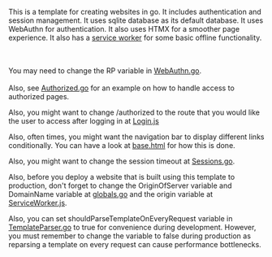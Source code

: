 This is a template for creating websites in go. It includes authentication and session management.
It uses sqlite database as its default database.
It uses WebAuthn for authentication.
It also uses HTMX for a smoother page experience.
It also has a [service worker](/static/js/ServiceWorker.js) for some basic offline functionality.

<br/><br/>
You may need to change the RP variable in [WebAuthn.go](/Utils/WebAuthn/WebAuthn.go).
<br><br/>
Also, see [Authorized.go](/RoutesHandler/Authorized/Authorized.go) for an example on how to handle access to authorized pages.

Also, you might want to change /authorized to the route that you would like the user to access after logging in at [Login.js](/static/js/Authentication/Login.js)

Also, often times, you might want the navigation bar to display different links conditionally. You can have a look at [base.html](/templates/base.html) for how this is done.

Also, you might want to change the session timeout at [Sessions.go](/Database/Sessions/Sessions.go).

Also, before you deploy a website that is built using this template to production, don't forget to change the OriginOfServer variable and DomainName variable at [globals.go](GlobalsGlobals.go) and the origin variable at [ServiceWorker.js](/static/js/ServiceWorker.js).

Also, you can set shouldParseTemplateOnEveryRequest variable in [TemplateParser.go](/TemplateParser/TemplateParser.go)  to true for convenience during development. However, you must remember to change the variable to false during production as reparsing a template on every request can cause performance bottlenecks.
